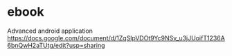 # ebook
Advanced android application
https://docs.google.com/document/d/1ZqSlpVDOt9Yc9NSv_u3jJUoifT1236A6bnQwH2aTUtg/edit?usp=sharing
